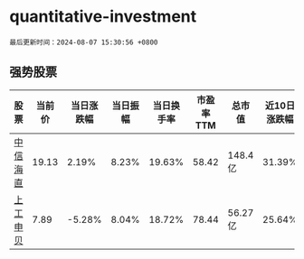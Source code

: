 # quantitative-investment

`最后更新时间：2024-08-07 15:30:56 +0800`

## 强势股票

|股票|当前价|当日涨跌幅|当日振幅|当日换手率|市盈率TTM|总市值|近10日涨跌幅|
|----|----|----|----|----|----|----|----|
|[中信海直](https://xueqiu.com/S/SZ000099)|19.13|2.19%|8.23%|19.63%|58.42|148.4亿|31.39%|
|[上工申贝](https://xueqiu.com/S/SH600843)|7.89|-5.28%|8.04%|18.72%|78.44|56.27亿|25.64%|
